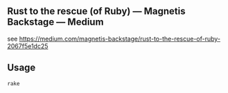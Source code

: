 ## Rust to the rescue (of Ruby) — Magnetis Backstage — Medium

see <https://medium.com/magnetis-backstage/rust-to-the-rescue-of-ruby-2067f5e1dc25>

## Usage

```
rake
```
